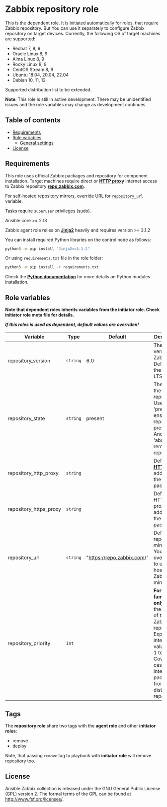 Zabbix repository role
=================

This is the dependent role. It is initiated automatically for roles, that require Zabbix repository.
But You can use it separately to configure Zabbix repository on target devices.
Currently, the following OS of target machines are supported:
- Redhat 7, 8, 9
- Oracle Linux 8, 9
- Alma Linux 8, 9
- Rocky Linux 8, 9
- CentOS Stream 8, 9
- Ubuntu 18.04, 20.04, 22.04
- Debian 10, 11, 12

Supported distribution list to be extended.

**Note**: This role is still in active development. There may be unidentified issues and the role variables may change as development continues.

Table of contents
-----------------
<!--ts-->
  * [Requirements](#requirements)
  * [Role variables](#role-variables)
    * [General settings](#general-settings)
  * [License](#license)

<!--te-->


Requirements
------------
This role uses official Zabbix packages and repository for component installation. Target machines require direct or [**HTTP proxy**](#playbook-9) internet access to Zabbix repository [**repo.zabbix.com**](https://repo.zabbix.com).

For self-hosted repository mirrors, override URL for [`repository_url`](#role-variables) variable.

Tasks require `superuser` privileges (sudo).

Ansible core >= 2.13

Zabbix agent role relies on [**Jinja2**](https://pypi.org/project/Jinja2/) heavily and requires version >= 3.1.2

You can install required Python libraries on the control node as follows:

```bash
python3 -m pip install "Jinja2>=3.1.2"
```

Or using `requirements.txt` file in the role folder:

```bash
python3 -m pip install -r requirements.txt
```

Check the [**Python documentation**](https://docs.python.org/3/installing/index.html) for more details on Python modules installation.


Role variables
--------------

**Note that dependent roles inherits variables from the initiator role. Check initiator role meta file for details.**

***If this roles is used as dependent, default values are overriden!***

| Variable | Type | Default | Description |
|--|--|--|--|
| repository_version | `string` | 6.0 | The major version of Zabbix. Defaults to the latest LTS.
| repository_state | `string` | present | The state of the repository. Use 'present' to ensure repository presence. And 'absent' to remove the repository.
| repository_http_proxy | `string` || Defines [**HTTP proxy**](#playbook-9) address for the packager.
| repository_https_proxy | `string` || Defines HTTPS proxy address for the packager.
| repository_url | `string` | "https://repo.zabbix.com/" | Defines repository mirror URL. You can override it to use self-hosted Zabbix repo mirror.
| repository_priority | `int` || **For RedHat family OS only.** Sets the priority of the Zabbix repository. Expects integer values from 1 to 99. Covers the cases with interfering packages from central distribution repositories.

Tags
-----

The **repository role** share two tags with the **agent role** and other **initiator roles**:
  - remove
  - deploy

Note, that passing `remove` tag to playbook with **initiator role** will remove repository too. 

License
-------

Ansible Zabbix collection is released under the GNU General Public License (GPL) version 2. The formal terms of the GPL can be found at http://www.fsf.org/licenses/.
